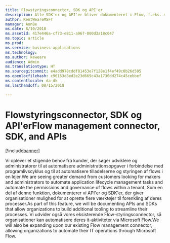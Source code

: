 ```yaml
---
title: Flowstyringsconnector, SDK og API'er
description: Alle SDK'er og API'er bliver dokumenteret i Flow, f.eks. muligheden for at integrere en IFrame til Flow-godkendelse i et program eller oprette eller slette flows via programmering.
author: KentWeareMSFT
manager: AnnBe
ms.date: 8/10/2018
ms.assetid: 417e446a-cf73-e811-a967-000d3a18c047
ms.topic: article
ms.prod: 
ms.service: business-applications
ms.technology: 
ms.author: keweare
audience: Admin
ms.translationtype: HT
ms.sourcegitcommit: e4add978cddf81453e7f128e1f4ef49c0b26d505
ms.openlocfilehash: c96153d8ed2e23d669c43a1730dd274c45cebbef
ms.contentlocale: da-dk
ms.lasthandoff: 08/15/2018

---
```

# <a name="flow-management-connector-sdk-and-apis"></a><span data-ttu-id="5890c-103">Flowstyringsconnector, SDK og API'er</span><span class="sxs-lookup"><span data-stu-id="5890c-103">Flow management connector, SDK, and APIs</span></span>


[!include[banner](../../includes/banner.md)]

<span data-ttu-id="5890c-104">Vi oplever et stigende behov fra kunder, der søger udviklere og administratorer til at automatisere administrationsopgaver i forbindelse med programlivscyklus og til at automatisere tilladelserne og styringen af flows i en lejer.</span><span class="sxs-lookup"><span data-stu-id="5890c-104">We are seeing greater demand from customers looking for makers and administrators to automate application lifecycle management tasks and automate the permissions and governance of flows within a tenant.</span></span> <span data-ttu-id="5890c-105">Som en del af denne funktion, dokumenterer vi API'er og SDK'er, der giver organisationer mulighed for at oprette flere værktøjer til forenkling af deres processer.</span><span class="sxs-lookup"><span data-stu-id="5890c-105">As part of this feature, we will be documenting APIs and SDKs that allow organizations to build additional tooling to streamline their processes.</span></span>  <span data-ttu-id="5890c-106">Vi udvider også vores eksisterende Flow-styringsconnector, så organisationer kan automatisere deres it-aktiviteter via Microsoft Flow.</span><span class="sxs-lookup"><span data-stu-id="5890c-106">We will also be expanding upon our existing Flow management connector, allowing organizations to automate their IT operations through Microsoft Flow.</span></span>

